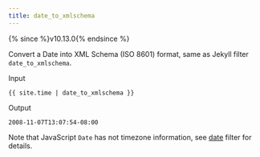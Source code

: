 ```yaml
---
title: date_to_xmlschema
---
```

{% since %}v10.13.0{% endsince %}

Convert a Date into XML Schema (ISO 8601) format, same as Jekyll filter `date_to_xmlschema`.

Input
```liquid
{{ site.time | date_to_xmlschema }}
```

Output
```text
2008-11-07T13:07:54-08:00
```

Note that JavaScript `Date` has not timezone information, see [date][date] filter for details.

[date]: ./date.html
